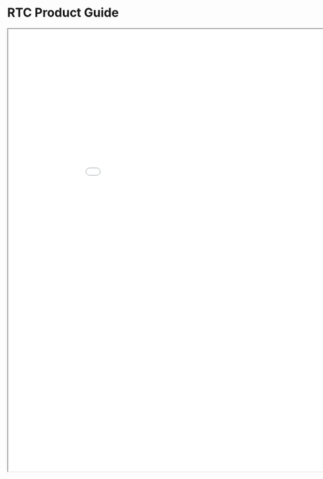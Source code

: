 # RTC Product Guide

<iframe src = "/ViewerJS/#../guides/Sentinel_RTC_Product_Guide.pdf" 
        width='960' height='1024' allowfullscreen webkitallowfullscreen>
</iframe>
